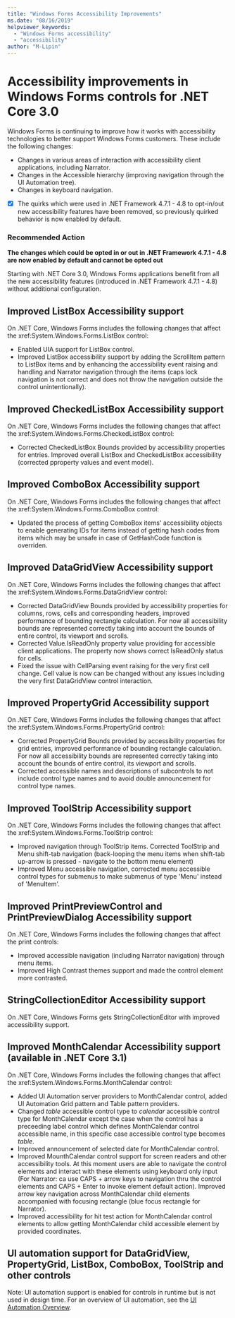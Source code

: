 ```yaml
---
title: "Windows Forms Accessibility Improvements"
ms.date: "08/16/2019"
helpviewer_keywords: 
  - "Windows Forms accessibility"
  - "accessibility"
author: "M-Lipin"
---
```

# Accessibility improvements in Windows Forms controls for .NET Core 3.0

Windows Forms is continuing to improve how it works with accessibility technologies to better support Windows Forms customers. These include the following changes:
- Changes in various areas of interaction with accessibility client applications, including Narrator.
- Changes in the Accessible hierarchy (improving navigation through the UI Automation tree).
- Changes in keyboard navigation.

- [x] The quirks which were used in .NET Framework 4.7.1 - 4.8 to opt-in/out new accessibility features have been removed, so previously quirked behavior is now enabled by default.

### Recommended Action
__The changes which could be opted in or out in .NET Framework 4.7.1 - 4.8 are now enabled by default and cannot be opted out__
  
Starting with .NET Core 3.0, Windows Forms applications benefit from all the new accessibility features (introduced in .NET Framework 4.7.1 - 4.8) without additional configuration.

## Improved ListBox Accessibility support
On .NET Core, Windows Forms includes the following changes that affect the xref:System.Windows.Forms.ListBox control:
- Enabled UIA support for ListBox control.
- Improved ListBox accessibility support by adding the ScrollItem pattern to ListBox items and by enhancing the accessibility event raising and handling and Narrator navigation through the items (caps lock navigation is not correct and does not throw the navigation outside the control unintentionally).

## Improved CheckedListBox Accessibility support
On .NET Core, Windows Forms includes the following changes that affect the xref:System.Windows.Forms.CheckedListBox control:
- Corrected CheckedListBox Bounds provided by accessibility properties for entries. Improved overall ListBox and CheckedListBox accessibility (corrected pproperty values and event model).

## Improved ComboBox Accessibility support
On .NET Core, Windows Forms includes the following changes that affect the xref:System.Windows.Forms.ComboBox control:
- Updated the process of getting ComboBox items' accessibility objects to enable generating IDs for items instead of getting hash codes from items which may be unsafe in case of GetHashCode function is overriden.

## Improved DataGridView Accessibility support
On .NET Core, Windows Forms includes the following changes that affect the xref:System.Windows.Forms.DataGridView control:
- Corrected DataGridView Bounds provided by accessibility properties for columns, rows, cells and corresponding headers, improved performance of bounding rectangle calculation. For now all accessibility bounds are represented correctly taking into account the bounds of entire control, its viewport and scrolls.
- Corrected Value.IsReadOnly property value providing for accessible client applications. The property now shows correct IsReadOnly status for cells.
- Fixed the issue with CellParsing event raising for the very first cell change. Cell value is now can be changed without any issues including the very first DataGridView control interaction.

## Improved PropertyGrid Accessibility support
On .NET Core, Windows Forms includes the following changes that affect the xref:System.Windows.Forms.PropertyGrid control:
- Corrected PropertyGrid Bounds provided by accessibility properties for grid entries, improved performance of bounding rectangle calculation. For now all accessibility bounds are represented correctly taking into account the bounds of entire control, its viewport and scrolls.
- Corrected accessible names and descriptions of subcontrols to not include control type names and to avoid double announcement for control type names.

## Improved ToolStrip Accessibility support
On .NET Core, Windows Forms includes the following changes that affect the xref:System.Windows.Forms.ToolStrip control:
- Improved navigation through ToolStrip items. Corrected ToolStrip and Menu shift-tab navigation (back-looping the menu items when shift-tab up-arrow is pressed - navigate to the bottom menu element)
- Improved Menu accessible navigation, corrected menu accessible control types for submenus to make submenus of type 'Menu' instead of 'MenuItem'.

## Improved PrintPreviewControl and PrintPreviewDialog Accessibility support
On .NET Core, Windows Forms includes the following changes that affect the print controls:
- Improved accessible navigation (including Narrator navigation) through menu items.
- Improved High Contrast themes support and made the control element more contrasted.

## StringCollectionEditor Accessibility support
On .NET Core, Windows Forms gets StringCollectionEditor with improved accessibility support.

## Improved MonthCalendar Accessibility support (available in .NET Core 3.1)
On .NET Core, Windows Forms includes the following changes that affect the xref:System.Windows.Forms.MonthCalendar control:
- Added UI Automation server providers to MonthCalendar control, added UI Automation Grid pattern and Table pattern providers.
- Changed _table_ accessible control type to _calendar_ accessible control type for MonthCalendar except the case when the control has a preceeding label control which defines MonthCalendar control accessible name, in this specific case accessible control type becomes _table_.
- Improved announcement of selected date for MonthCalendar control.
- Improved MounthCalendar control support for screen readers and other accessibility tools. At this moment users are able to navigate the control elements and interact with these elements using keyboard only input (For Narrator: ca use CAPS + arrow keys to navigation thru the control elements and CAPS + Enter to invoke element default action). Improved arrow key navigation across MonthCalendar child elements accompanied with focusing rectangle (blue focus rectangle for Narrator).
- Improved accessibility for hit test action for MonthCalendar control elements to allow getting MonthCalendar child accessible element by provided coordinates.

## UI automation support for DataGridView, PropertyGrid, ListBox, ComboBox, ToolStrip and other controls
Note: UI automation support is enabled for controls in runtime but is not used in design time.
For an overview of UI automation, see the [UI Automation Overview](https://docs.microsoft.com/dotnet/framework/ui-automation/ui-automation-overview).

